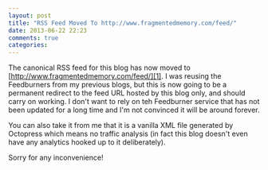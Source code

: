 ```yaml
---
layout: post
title: "RSS Feed Moved To http://www.fragmentedmemory.com/feed/"
date: 2013-06-22 22:23
comments: true
categories: 
---
```


The canonical RSS feed for this blog has now moved to [http://www.fragmentedmemory.com/feed/][1].  I was reusing the Feedburners from my previous blogs, but this is now going to be a permanent redirect to the feed URL hosted by this blog only, and should carry on working.  I don't want to rely on teh Feedburner service that has not been updated for a long time and I'm not convinced it will be around forever.

You can also take it from me that it is a vanilla XML file generated by Octopress which means no traffic analysis (in fact this blog doesn't even have any analytics hooked up to it deliberately).

Sorry for any inconvenience!

[1]: http://www.fragmentedmemory.com/feed/